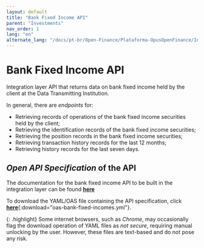 ```yaml
---
layout: default
title: "Bank Fixed Income API"
parent: "Investments"
nav_order: 1
lang: "en"
alternate_lang: "/docs/pt-br/Open-Finance/Plataforma-OpusOpenFinance/Integração/dados-investimentos/dados-renda-fixa-bancaria/"
---
```


# Bank Fixed Income API

Integration layer API that returns data on bank fixed income held by the client at the Data Transmitting Institution.

In general, there are *endpoints* for:

- Retrieving records of operations of the bank fixed income securities held by the client;
- Retrieving the identification records of the bank fixed income securities;
- Retrieving the position records in the bank fixed income securities;
- Retrieving transaction history records for the last 12 months;
- Retrieving history records for the last seven days.

## *Open API Specification* of the API

The documentation for the bank fixed income API to be built in the integration layer can be found [**here**][API-Bank-Fixed-Income]

To download the YAML/OAS file containing the API specification, click [**here**](../../apis/dados-investimento/oas-bank-fixed-incomes.yml){:download="oas-bank-fixed-incomes.yml"}.

{: .highlight}
Some internet browsers, such as *Chrome*, may occasionally flag the download operation of YAML files as *not secure*, requiring manual unlocking by the user. However, these files are text-based and do not pose any risk.

[API-Bank-Fixed-Income]: ../../../../../swagger-ui/index.html?api=en-data-bank-fixed-incomes
